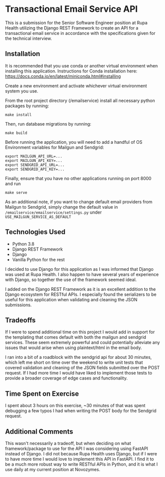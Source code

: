 # Transactional Email Service API

This is a submission for the Senior Software Engineer position at Rupa Health utilizing the Django REST Framework to create an API for a transactional email service in accordance with the specifications given for the technical interview.

## Installation

It is recommended that you use conda or another virtual environment when installing this application. Instructions for Conda installation here: https://docs.conda.io/en/latest/miniconda.html#installing

Create a new environment and activate whichever virtual environment system you use.

From the root project directory (/emailservice) install all necessary python packages by running:

```
make install
```

Then, run database migrations by running:

```
make build
```

Before running the application, you will need to add a handful of OS Environment variables for Mailgun and Sendgrid:

```
export MAILGUN_API_URL=...
export MAILGUN_API_KEY=...
export SENDGRID_API_URL=...
export SENDGRID_API_KEY=...
```

Finally, ensure that you have no other applications running on port 8000 and run

```
make serve
```

As an additional note, if you want to change default email providers from Mailgun to Sendgrid, simply change the default value in `/emailservice/emailservice/settings.py` under `USE_MAILGUN_SERVICE_AS_DEFAULT`

## Technologies Used

- Python 3.8
- Django REST Framework
- Django
- Vanilla Python for the rest

I decided to use Django for this application as I was informed that Django was used at Rupa Health. I also happen to have several years of experience with Django, so together the use of the framework seemed ideal.

I added on the Django REST Framework as it is an excellent addition to the Django ecosystem for RESTful APIs. I especially found the serializers to be useful for this application when validating and cleaning the JSON submissions.

## Tradeoffs

If I were to spend additional time on this project I would add in support for the templating that comes default with both the mailgun and sendgrid services. These seem extremely powerful and could potentially alleviate any issues that would arise when using plaintext/html in the email body.

I ran into a bit of a roadblock with the sendgrid api for about 30 minutes, which left me short on time over the weekend to write unit tests that covered validation and cleaning of the JSON fields submitted over the POST request. If I had more time I would have liked to implement those tests to provide a broader coverage of edge cases and functionality.

## Time Spent on Exercise

I spent about 3 hours on this exercise, ~30 minutes of that was spent debugging a few typos I had when writing the POST body for the Sendgrid request.

## Additional Comments

This wasn't necessarily a tradeoff, but when deciding on what framework/package to use for the API I was considering using FastAPI instead of Django. I did not because Rupa Health uses Django, but if I were to have more time I would love to implement this API in FastAPI. I find it to be a much more robust way to write RESTful APIs in Python, and it is what I use daily at my current position at Novozymes.
